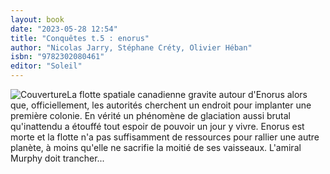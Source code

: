 ```yaml
---
layout: book
date: "2023-05-28 12:54"
title: "Conquêtes t.5 : enorus"
author: "Nicolas Jarry, Stéphane Créty, Olivier Héban"
isbn: "9782302080461"
editor: "Soleil"
---
```

![Couverture](/img/9782302080461.jpg)La flotte spatiale canadienne gravite autour d'Enorus alors que, officiellement, les autorités cherchent un endroit pour implanter une première colonie. En vérité un phénomène de glaciation aussi brutal qu'inattendu a étouffé tout espoir de pouvoir un jour y vivre. Enorus est morte et la flotte n'a pas suffisamment de ressources pour rallier une autre planète, à moins qu'elle ne sacrifie la moitié de ses vaisseaux. L'amiral Murphy doit trancher...
